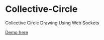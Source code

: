# Collective-Circle
Collective Circle Drawing Using Web Sockets

[Demo here](https://tirtawr-collective-circle.glitch.me/)
